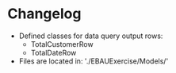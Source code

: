 # Changelog

* Defined classes for data query output rows:
	* TotalCustomerRow
	* TotalDateRow
* Files are located in: './EBAUExercise/Models/'